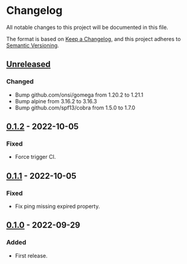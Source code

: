 # Changelog

All notable changes to this project will be documented in this file.

The format is based on [Keep a Changelog](https://keepachangelog.com/en/1.0.0/),
and this project adheres to [Semantic Versioning](https://semver.org/spec/v2.0.0.html).

## [Unreleased]

### Changed

- Bump github.com/onsi/gomega from 1.20.2 to 1.21.1
- Bump alpine from 3.16.2 to 3.16.3
- Bump github.com/spf13/cobra from 1.5.0 to 1.7.0

## [0.1.2] - 2022-10-05

### Fixed

- Force trigger CI.

## [0.1.1] - 2022-10-05

### Fixed

- Fix ping missing expired property.

## [0.1.0] - 2022-09-29

### Added

- First release.

[Unreleased]: https://github.com/giantswarm/heartbeatctl/compare/v0.1.2...HEAD
[0.1.2]: https://github.com/giantswarm/heartbeatctl/compare/v0.1.1...v0.1.2
[0.1.1]: https://github.com/giantswarm/heartbeatctl/compare/v0.1.0...v0.1.1
[0.1.0]: https://github.com/giantswarm/heartbeatctl/releases/tag/v0.1.0
